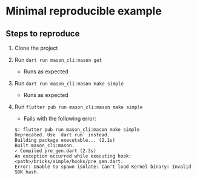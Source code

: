 # Minimal reproducible example

## Steps to reproduce

1. Clone the project
2. Run `dart run mason_cli:mason get`
   - Runs as expected
3. Run `dart run mason_cli:mason make simple`
   - Runs as expected
4. Run `flutter pub run mason_cli:mason make simple`
   - Fails with the following error:

   ```console
   $: flutter pub run mason_cli:mason make simple
   Deprecated. Use `dart run` instead.
   Building package executable... (2.1s)
   Built mason_cli:mason.
   ✓ Compiled pre_gen.dart (2.3s)
   An exception occurred while executing hook: <path>/bricks/simple/hooks/pre_gen.dart.
   Error: Unable to spawn isolate: Can't load Kernel binary: Invalid SDK hash.
   ```
